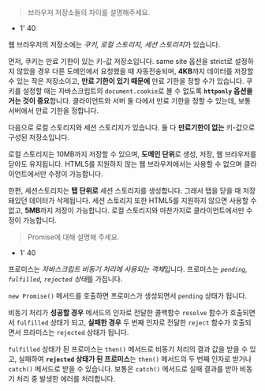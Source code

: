 > 브라우저 저장소들의 차이를 설명해주세요.

- 1' 40

웹 브라우저의 저장소에는 *쿠키, 로컬 스토리지, 세션 스토리지*가 있습니다.

먼저, 쿠키는 만료 기한이 있는 키-값 저장소입니다. same site 옵션을 strict로 설정하지 않았을 경우 다른 도메인에서 요청했을 때 자동전송되며, **4KB**까지 데이터를 저장할 수 있는 작은 저장소이고, **만료 기한이 있기 때문에** 만료 기한을 정할 수가 있습니다. 쿠키를 설정할 때는 자바스크립트의 `document.cookie`로 볼 수 없도록 **`httponly` 옵션을 거는 것이 중요**합니다. 클라이언트와 서버 둘 다에서 만료 기한을 정할 수 있는데, 보통 서버에서 만료 기한을 정합니다.

다음으로 로컬 스토리지와 세션 스토리지가 있습니다. 둘 다 **만료기한이 없는** 키-값으로 구성된 저장소입니다. 

로컬 스토리지는 10MB까지 저장할 수 있으며, **도메인 단위**로 생성, 저장, 웹 브라우저를 닫아도 유지됩니다. HTML5를 지원하지 않는 웹 브라우저에서는 사용할 수 없으며 클라이언트에서만 수정이 가능합니다.

한편, 세션스토리지는 **탭 단위로** 세션 스토리지를 생성합니다. 그래서 탭을 닫을 때 저장돼있던 데이터가 삭제됩니다. 세션 스토리지 또한 HTML5를 지원하지 않으면 사용할 수 없고, **5MB**까지 저장이 가능합니다. 로컬 스토리지와 마찬가지로 클라이언트에서만 수정이 가능합니다.



> Promise에 대해 설명해 주세요.

- 1' 40

프로미스는 *자바스크립트 비동기 처리에 사용되는 객체*입니다. 프로미스는 *`pending`, `fulfilled`, `rejected` 상태*를 가집니다.

`new Promise()` 메서드를 호출하면 프로미스가 생성되면서  `pending` 상태가 됩니다. 

비동기 처리가 **성공할 경우** 메서드의 인자로 전달한 콜백함수  `resolve` 함수가 호출되면서 `fulfilled` 상태가 되고, **실패한 경우** 두 번째 인자로 전달한 `reject` 함수가 호출되면서 프라미스는 `rejected` 상태가 됩니다.

`fulfilled` 상태가 된 프로미스는 `then()` 메서드로 비동기 처리의 결과 값을 받을 수 있고, 실패하여 **`rejected` 상태가 된 프로미스**는 `then()` 메서드의 두 번째 인자로 받거나 `catch()` 메서드로 받을 수 있습니다. 보통은 `catch()` 메서드로 실패 결과를 받아 비동기 처리 중 발생한 에러를 처리합니다.